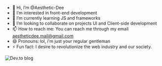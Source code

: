 - 👋 Hi, I’m @Aesthetic-Dee
- 👀 I’m interested in front-end development
- 🌱 I’m currently learning JS and frameworks
- 💞️ I’m looking to collaborate on projects UI and Client-side development
- 📫 How to reach me: You can reach me through my email aestheticdee.mail@gmail.com
- 😄 Pronouns: lol, i'm just your regular gentleman
- ⚡ Fun fact: I desire to revolutionize the web industry and our society.


![Dev.to blog](https://img.shields.io/badge/dev.to-0A0A0A?style=for-the-badge&logo=dev.to&logoColor=white)
<!---
Aesthetic-Dee/Aesthetic-Dee is a ✨ special ✨ repository because its `README.md` (this file) appears on your GitHub profile.
You can click the Preview link to take a look at your changes.
--->
